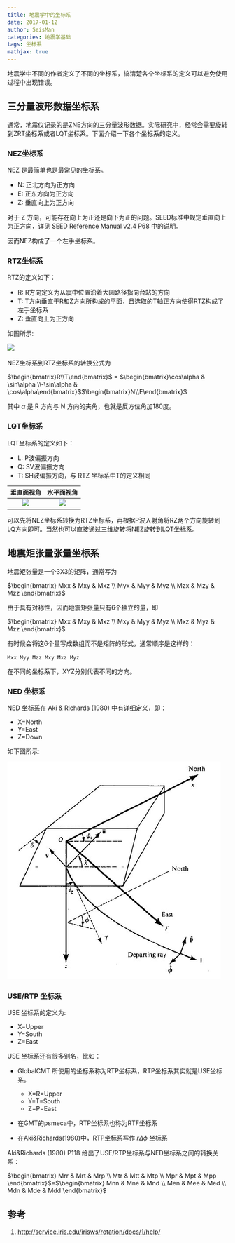 ```yaml
---
title: 地震学中的坐标系
date: 2017-01-12
author: SeisMan
categories: 地震学基础
tags: 坐标系
mathjax: true
---
```


地震学中不同的作者定义了不同的坐标系，搞清楚各个坐标系的定义可以避免使用过程中出现错误。

## 三分量波形数据坐标系

通常，地震仪记录的是ZNE方向的三分量波形数据。实际研究中，经常会需要旋转到ZRT坐标系或者LQT坐标系。下面介绍一下各个坐标系的定义。

### NEZ坐标系

NEZ 是最简单也是最常见的坐标系。

- N: 正北方向为正方向
- E: 正东方向为正方向
- Z: 垂直向上为正方向

对于 Z 方向，可能存在向上为正还是向下为正的问题。SEED标准中规定垂直向上为正方向，详见 SEED Reference Manual v2.4 P68 中的说明。

因而NEZ构成了一个左手坐标系。

### RTZ坐标系

RTZ的定义如下：

- R: R方向定义为从震中位置沿着大圆路径指向台站的方向
- T: T方向垂直于R和Z方向所构成的平面，且选取的T轴正方向使得RTZ构成了左手坐标系
- Z: 垂直向上为正方向

如图所示:

![](http://service.iris.edu/media/webservicedoc/irisws/rotation/1/zrt.png)

NEZ坐标系到RTZ坐标系的转换公式为

$\begin{bmatrix}R\\T\end{bmatrix}$ = $\begin{bmatrix}\cos\alpha & \sin\alpha \\-\sin\alpha & \cos\alpha\end{bmatrix}$$\begin{bmatrix}N\\E\end{bmatrix}$

其中 $\alpha$ 是 R 方向与 N 方向的夹角，也就是反方位角加180度。

### LQT坐标系

LQT坐标系的定义如下：

- L: P波偏振方向
- Q: SV波偏振方向
- T: SH波偏振方向，与 RTZ 坐标系中T的定义相同

|             垂直面视角             |            水平面视角             |
|:----------------------------------:|:-----------------------------:|
| ![](http://service.iris.edu/media/webservicedoc/irisws/rotation/1/lqt.png) | ![](http://service.iris.edu/media/webservicedoc/irisws/rotation/1/lqt_map.png) |

可以先将NEZ坐标系转换为RTZ坐标系，再根据P波入射角将RZ两个方向旋转到LQ方向即可。当然也可以直接通过三维旋转将NEZ旋转到LQT坐标系。

## 地震矩张量张量坐标系

地震矩张量是一个3X3的矩阵，通常写为

$\begin{bmatrix}
Mxx & Mxy & Mxz \\
Myx & Myy & Myz \\
Mzx & Mzy & Mzz
\end{bmatrix}$

由于具有对称性，因而地震矩张量只有6个独立的量，即

$\begin{bmatrix}
Mxx & Mxy & Mxz \\
Mxy & Myy & Myz \\
Mxz & Myz & Mzz
\end{bmatrix}$

有时候会将这6个量写成数组而不是矩阵的形式，通常顺序是这样的：

    Mxx Myy Mzz Mxy Mxz Myz

在不同的坐标系下，XYZ分别代表不同的方向。

### NED 坐标系

NED 坐标系在 Aki & Richards (1980) 中有详细定义，即：

- X=North
- Y=East
- Z=Down

如下图所示:

![](/images/2014050103.jpg)

### USE/RTP 坐标系

USE 坐标系的定义为:

- X=Upper
- Y=South
- Z=East

USE 坐标系还有很多别名，比如：

-   GlobalCMT 所使用的坐标系称为RTP坐标系，RTP坐标系其实就是USE坐标系。

    - X=R=Upper
    - Y=T=South
    - Z=P=East

-   在GMT的psmeca中，RTP坐标系也称为RTF坐标系
-   在Aki&Richards(1980)中，RTP坐标系写作 $r\Delta\phi$ 坐标系

Aki&Richards (1980) P118 给出了USE/RTP坐标系与NED坐标系之间的转换关系：

$\begin{bmatrix}
Mrr & Mrt & Mrp \\
Mtr & Mtt & Mtp \\
Mpr & Mpt & Mpp
\end{bmatrix}$=$\begin{bmatrix}
Mnn & Mne & Mnd \\
Men & Mee & Med \\
Mdn & Mde & Mdd
\end{bmatrix}$

## 参考

1. http://service.iris.edu/irisws/rotation/docs/1/help/
